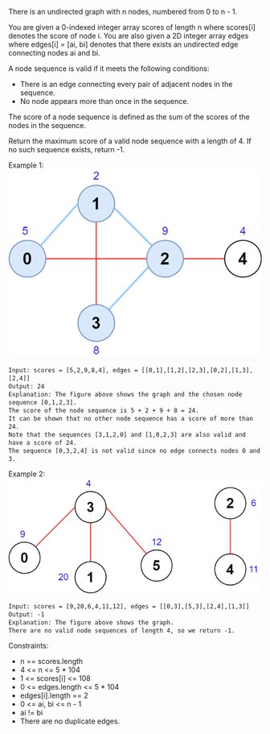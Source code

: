There is an undirected graph with n nodes, numbered from 0 to n - 1.

You are given a 0-indexed integer array scores of length n where scores[i] denotes the score of node i. You are also
given a 2D integer array edges where edges[i] = [ai, bi] denotes that there exists an undirected edge connecting nodes
ai and bi.

A node sequence is valid if it meets the following conditions:

- There is an edge connecting every pair of adjacent nodes in the sequence.
- No node appears more than once in the sequence.

The score of a node sequence is defined as the sum of the scores of the nodes in the sequence.

Return the maximum score of a valid node sequence with a length of 4. If no such sequence exists, return -1.

Example 1:
![img.png](img.png)

```
Input: scores = [5,2,9,8,4], edges = [[0,1],[1,2],[2,3],[0,2],[1,3],[2,4]]
Output: 24
Explanation: The figure above shows the graph and the chosen node sequence [0,1,2,3].
The score of the node sequence is 5 + 2 + 9 + 8 = 24.
It can be shown that no other node sequence has a score of more than 24.
Note that the sequences [3,1,2,0] and [1,0,2,3] are also valid and have a score of 24.
The sequence [0,3,2,4] is not valid since no edge connects nodes 0 and 3.
```

Example 2:
![img_1.png](img_1.png)

```
Input: scores = [9,20,6,4,11,12], edges = [[0,3],[5,3],[2,4],[1,3]]
Output: -1
Explanation: The figure above shows the graph.
There are no valid node sequences of length 4, so we return -1.
```

Constraints:

- n == scores.length
- 4 <= n <= 5 * 104
- 1 <= scores[i] <= 108
- 0 <= edges.length <= 5 * 104
- edges[i].length == 2
- 0 <= ai, bi <= n - 1
- ai != bi
- There are no duplicate edges.